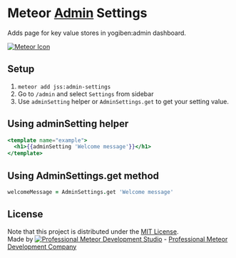 Meteor [Admin](https://github.com/yogiben/meteor-admin) Settings
================================================================

Adds page for key value stores in yogiben:admin dashboard.

[![Meteor Icon](http://icon.meteor.com/package/jss:admin-settings)](https://atmospherejs.com/jss/admin-settings)

## Setup

1. `meteor add jss:admin-settings`
2. Go to `/admin` and select `Settings` from sidebar
3. Use `adminSetting` helper or `AdminSettings.get` to get your setting value.

## Using adminSetting helper

```handlebars
<template name="example">
  <h1>{{adminSetting 'Welcome message'}}</h1>
</template>
```

## Using AdminSettings.get method

```coffeescript
welcomeMessage = AdminSettings.get 'Welcome message'
```

## License
Note that this project is distributed under the [MIT License](LICENSE).  
Made by [![Professional Meteor Development Studio](http://s30.postimg.org/jfno1g71p/jss_xs.png)](http://jssolutionsdev.com) - [Professional Meteor Development Company](http://jssolutionsdev.com)
